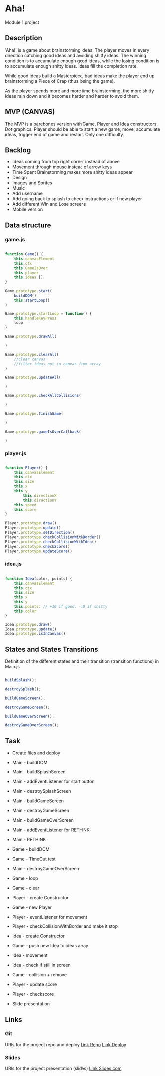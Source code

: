 # Aha!

Module 1 project

## Description

'Aha!' is a game about brainstorming ideas. The player moves in every direction catching good ideas and avoiding shitty ideas. The winning condition is to accumulate enough good ideas, while the losing condition is to accumulate enough shitty ideas. Ideas fill the completion rate. 

While good ideas build a Masterpiece, bad ideas make the player end up brainstorming a Piece of Crap (thus losing the game).

As the player spends more and more time brainstorming, the more shitty ideas rain down and it becomes harder and harder to avoid them.

## MVP (CANVAS)

The MVP is a barebones version with Game, Player and Idea constructors. Dot graphics. Player should be able to start a new game, move, accumulate ideas, trigger end of game and restart. Only one difficulty.

## Backlog
- Ideas coming from top right corner instead of above
- Movement through mouse instead of arrow keys
- Time Spent Brainstorming makes more shitty ideas appear
- Design
- Images and Sprites
- Music
- Add username
- Add going back to splash to check instructions or if new player
- Add different Win and Lose screens
- Mobile version


## Data structure
### game.js
```javascript

function Game() {
    this.canvasElement
    this.ctx
    this.GameIsOver
    this.player
    this.ideas []
}

Game.prototype.start(
    buildDOM()
    this.startLoop()
)

Game.prototype.startLoop = function() {
    this.handleKeyPress
    loop
}

Game.prototype.drawAll(

)

Game.prototype.clearAll(
    //clear canvas
    //filter ideas not in canvas from array
)

Game.prototype.updateAll(

)

Game.prototype.checkAllCollisions(

)

Game.prototype.finishGame(

)

Game.prototype.gameIsOverCallback(

)

```
### player.js
```javascript

function Player() {
    this.canvasElement
    this.ctx
    this.size
    this.x
    this.y
		this.directionX
		this.directionY
    this.speed
    this.score
}

Player.prototype.draw()
Player.prototype.update()
Player.prototype.setDirection()
Player.prototype.checkCollisionWithBorder()
Player.prototype.checkCollisionWithIdea()
Player.prototype.checkScore()
Player.prototype.updateScore()

```
### idea.js
```javascript

function Idea(color, points) {
    this.canvasElement
    this.ctx
    this.size
    this.x
    this.y
    this.points: // +10 if good, -10 if shitty
    this.color
}

Idea.prototype.draw()
Idea.prototype.update()
Idea.prototype.isInCanvas()

```


## States and States Transitions
Definition of the different states and their transition (transition functions) in Main.js
```javascript

buildSplash();

destroySplash();

buildGameScreen();

destroyGameScreen();

buildGameOverScreen();

destroyGameOverScreen();


```

## Task
- Create files and deploy
- Main - buildDOM
- Main - buildSplashScreen
- Main - addEventListener for start button
- Main - destroySplashScreen
- Main - buildGameScreen
- Main - destroyGameScreen
- Main - buildGameOverScreen
- Main - addEventListener for RETHINK
- Main - RETHINK
- Game - buildDOM
- Game - TimeOut test
- Main - destroyGameOverScreen
- Game - loop
- Game - clear
- Player - create Constructor
- Game - new Player
- Player - eventListener for movement
- Player - checkCollisionWithBorder and make it stop
- Idea - create Constructor
- Game - push new Idea to ideas array
- Idea - movement
- Idea - check if still in screen
- Game - collision + remove
- Player - update score
- Player - checkscore


- Slide presentation

## Links


### Git
URls for the project repo and deploy
[Link Repo](https://github.com/ceciliabarudi/aha.git)
[Link Deploy](https://ceciliabarudi.github.io/aha/)


### Slides
URls for the project presentation (slides)
[Link Slides.com](https://slides.com/ceciliabarudi/aha)